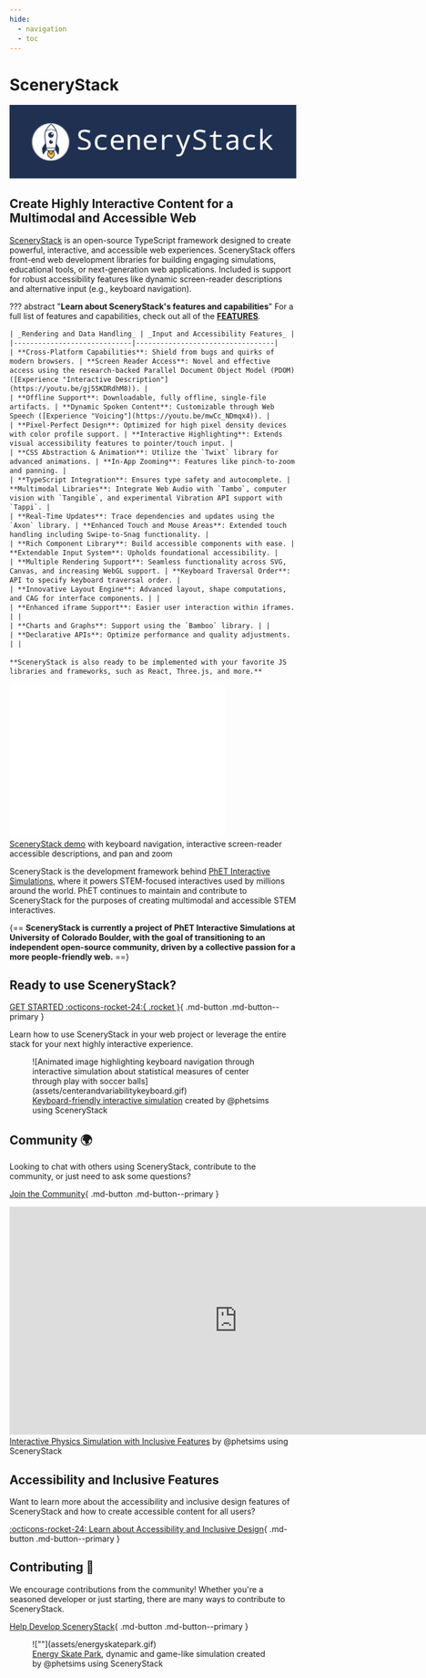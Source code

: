 ```yaml
---
hide:
  - navigation
  - toc
---
```

<style>
  .md-typeset h1 {
    display: none;
  }

  .md-button {
    font-size: 1.2rem;
  }
</style>

# SceneryStack

![SceneryStack with rocket logo](about/assets/png/scenerystack-banner.png)

## Create Highly Interactive Content for a Multimodal and Accessible Web

[SceneryStack](./learn/overview.md) is an open-source TypeScript framework designed to create powerful, interactive, and accessible web experiences. SceneryStack offers front-end web development libraries for building engaging simulations, educational tools, or next-generation web applications. Included is support for robust accessibility features like dynamic screen-reader descriptions and alternative input (e.g., keyboard navigation).

??? abstract "**Learn about SceneryStack's features and capabilities**"
    For a full list of features and capabilities, check out all of the [**FEATURES**](./learn/features.md).

    | _Rendering and Data Handling_ | _Input and Accessibility Features_ |
    |-----------------------------|----------------------------------|
    | **Cross-Platform Capabilities**: Shield from bugs and quirks of modern browsers. | **Screen Reader Access**: Novel and effective access using the research-backed Parallel Document Object Model (PDOM) ([Experience "Interactive Description"](https://youtu.be/gj55KDRdhM8)). |
    | **Offline Support**: Downloadable, fully offline, single-file artifacts. | **Dynamic Spoken Content**: Customizable through Web Speech ([Experience "Voicing"](https://youtu.be/mwCc_NDmqx4)). |
    | **Pixel-Perfect Design**: Optimized for high pixel density devices with color profile support. | **Interactive Highlighting**: Extends visual accessibility features to pointer/touch input. |
    | **CSS Abstraction & Animation**: Utilize the `Twixt` library for advanced animations. | **In-App Zooming**: Features like pinch-to-zoom and panning. |
    | **TypeScript Integration**: Ensures type safety and autocomplete. | **Multimodal Libraries**: Integrate Web Audio with `Tambo`, computer vision with `Tangible`, and experimental Vibration API support with `Tappi`. |
    | **Real-Time Updates**: Trace dependencies and updates using the `Axon` library. | **Enhanced Touch and Mouse Areas**: Extended touch handling including Swipe-to-Snag functionality. |
    | **Rich Component Library**: Build accessible components with ease. | **Extendable Input System**: Upholds foundational accessibility. |
    | **Multiple Rendering Support**: Seamless functionality across SVG, Canvas, and increasing WebGL support. | **Keyboard Traversal Order**: API to specify keyboard traversal order. |
    | **Innovative Layout Engine**: Advanced layout, shape computations, and CAG for interface components. | |
    | **Enhanced iframe Support**: Easier user interaction within iframes. | |
    | **Charts and Graphs**: Support using the `Bamboo` library. | |
    | **Declarative APIs**: Optimize performance and quality adjustments. | |

    **SceneryStack is also ready to be implemented with your favorite JS libraries and frameworks, such as React, Three.js, and more.**

<iframe id="accessible-interactive" style="height: 270px; width: 75%; border: none;" scrolling="no" src="/demos/accessible-interaction-demo/"></iframe>
<figcaption> <a href="https://scenerystack.org/learn/tutorials/accessible-interaction/">SceneryStack demo</a> with keyboard navigation, interactive screen-reader accessible descriptions, and pan and zoom</figcaption>

SceneryStack is the development framework behind [PhET Interactive Simulations](https://phet.colorado.edu/), where it powers STEM-focused interactives used by millions around the world. PhET continues to maintain and contribute to SceneryStack for the purposes of creating multimodal and accessible STEM interactives.

{==
**SceneryStack is currently a project of PhET Interactive Simulations at University of Colorado Boulder, with the goal of transitioning to an independent open-source community, driven by a collective passion for a more people-friendly web.**
==}

## Ready to use SceneryStack?

[GET STARTED :octicons-rocket-24:{ .rocket }](./learn/overview.md){ .md-button .md-button--primary }

Learn how to use SceneryStack in your web project or leverage the entire stack for your next highly interactive experience.

<figure markdown>
  ![Animated image highlighting keyboard navigation through interactive simulation about statistical measures of center through play with soccer balls](assets/centerandvariabilitykeyboard.gif)
  <figcaption><a href="https://phet.colorado.edu/en/simulations/center-and-variability">Keyboard-friendly interactive simulation</a> created by @phetsims using SceneryStack</figcaption>
</figure>

## Community 🌍

Looking to chat with others using SceneryStack, contribute to the community, or just need to ask some questions?

[Join the Community](community/join.md){ .md-button .md-button--primary }

<iframe src="https://phet.colorado.edu/sims/html/friction/latest/friction_all.html" height="400" width="800" style="border:none;" title="Friction Simulation - made with SceneryStack"></iframe>
<figcaption> <a href="https://phet.colorado.edu/sims/html/friction/latest/friction_all.html">Interactive Physics Simulation with Inclusive Features</a> by @phetsims using SceneryStack</figcaption>

## Accessibility and Inclusive Features

Want to learn more about the accessibility and inclusive design features of SceneryStack and how to create accessible content for all users?

[:octicons-rocket-24: Learn about Accessibility and Inclusive Design](./accessibility/a11y_guides.md){ .md-button .md-button--primary }

## Contributing 🤝

We encourage contributions from the community! Whether you're a seasoned developer or just starting, there are many ways to contribute to SceneryStack.

[Help Develop SceneryStack](./CONTRIBUTING.md){ .md-button .md-button--primary }

<figure markdown>
  ![""](assets/energyskatepark.gif)
  <figcaption><a href="https://phet.colorado.edu/en/simulations/energy-skate-park">Energy Skate Park</a>, dynamic and game-like simulation created by @phetsims using SceneryStack</figcaption>
</figure>
